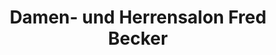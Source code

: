 ---
title: "Damen- und Herrensalon Fred Becker"
url: /oberursel-taunus/damen-und-herrensalon-fred-becker/
shop: Friseur
---